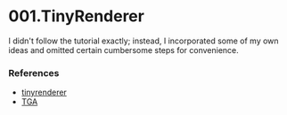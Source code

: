 # 001.TinyRenderer

I didn't follow the tutorial exactly; instead, I incorporated some of my own ideas and omitted certain cumbersome steps for convenience.

### References
- [tinyrenderer](https://github.com/ssloy/tinyrenderer)
- [TGA](https://en.wikipedia.org/wiki/Truevision_TGA)
